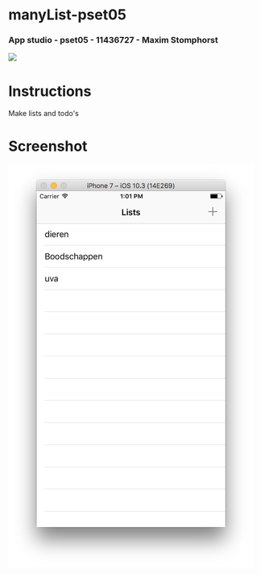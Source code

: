 # manyList-pset05
### App studio - pset05 - 11436727 - Maxim Stomphorst

<img src='https://bettercodehub.com/edge/badge/majstomphorst/manyListPset05?branch=master'>

# Instructions
Make lists and todo's
# Screenshot
![alt tag](https://github.com/majstomphorst/manyListPset05/blob/master/doc/Screen%20Shot%202017-05-12%20at%2013.01.19.png)
